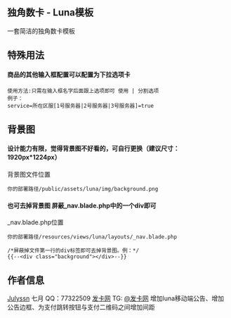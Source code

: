 ## 独角数卡 - Luna模板

一套简洁的独角数卡模板

## 特殊用法

#### 商品的其他输入框配置可以配置为下拉选项卡

``` 
使用方法:只需在输入框名字后面跟上选项即可 使用 | 分割选项
例子：
service=所在区服[1号服务器|2号服务器|3号服务器]=true
```

## 背景图

#### 设计能力有限，觉得背景图不好看的，可自行更换（建议尺寸：1920px*1224px）

背景图文件位置

```
你的部署路径/public/assets/luna/img/background.png
```

#### 也可去掉背景图 屏蔽_nav.blade.php中的一个div即可 

_nav.blade.php位置

```
你的部署路径/resources/views/luna/layouts/_nav.blade.php
```

```
/*屏蔽掉文件第一行的div标签即可去掉背景图。例：*/
{{--<div class="background"></div>--}}
```

## 作者信息
[Julyssn](https://github.com/Julyssn) 七月 QQ：77322509
[发卡网](https://faka.win) TG: [@发卡网](https://t.me/super_faka_bot) 增加luna移动端公告、增加公告边框、为支付跳转按钮与支付二维码之间增加间距
